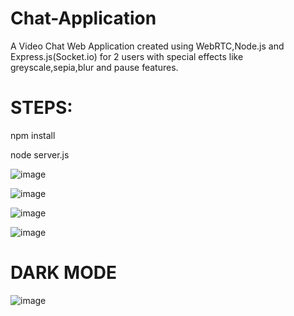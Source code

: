 # Chat-Application
A Video Chat Web Application created using WebRTC,Node.js and Express.js(Socket.io) for 2 users with special effects like greyscale,sepia,blur and pause features.

# STEPS:
npm install

node server.js


![image](https://user-images.githubusercontent.com/63421456/96653500-d6fdbb00-1356-11eb-8dc6-26ff4aef03f1.png)

![image](https://user-images.githubusercontent.com/63421456/96653526-e8df5e00-1356-11eb-9484-64843c732d69.png)

![image](https://user-images.githubusercontent.com/63421456/96653547-f694e380-1356-11eb-864f-485e37b59997.png)


![image](https://user-images.githubusercontent.com/63421456/96653595-11675800-1357-11eb-9c6b-a44d4c254601.png)



# DARK MODE


![image](https://user-images.githubusercontent.com/63421456/96653711-512e3f80-1357-11eb-94f5-2a2c7e25154f.png)
